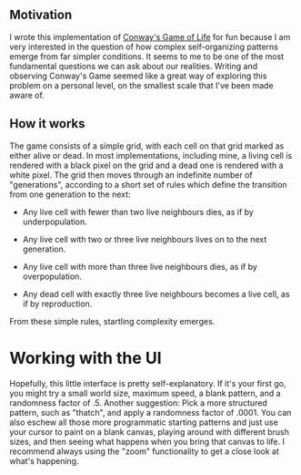 ## Motivation 

I wrote this implementation of [Conway's Game of Life](https://en.wikipedia.org/wiki/Conway%27s_Game_of_Life) for fun because I am very interested in the question of how complex self-organizing patterns emerge from far simpler conditions. It seems to me to be one of the most fundamental questions we can ask about our realities. Writing and observing Conway's Game seemed like a great way of exploring this problem on a personal level, on the smallest scale that I've been made aware of. 

## How it works

The game consists of a simple grid, with each cell on that grid marked as either alive or dead. In most implementations, including mine, a living cell is rendered with a black pixel on the grid and a dead one is rendered with a white pixel. The grid then moves through an indefinite number of "generations", according to a short set of rules which define the transition from one generation to the next: 

- Any live cell with fewer than two live neighbours dies, as if by underpopulation.

- Any live cell with two or three live neighbours lives on to the next generation.

- Any live cell with more than three live neighbours dies, as if by overpopulation.
  
- Any dead cell with exactly three live neighbours becomes a live cell, as if by reproduction.

From these simple rules, startling complexity emerges.

# Working with the UI

Hopefully, this little interface is pretty self-explanatory. If it's your first go, you might try a small world size, maximum speed, a blank pattern, and a randomness factor of .5. Another suggestion: Pick a more structured pattern, such as "thatch", and apply a randomness factor of .0001. You can also eschew all those more programmatic starting patterns and just use your cursor to paint on a blank canvas, playing around with different brush sizes, and then seeing what happens when you bring that canvas to life. I recommend always using the "zoom" functionality to get a close look at what's happening.
